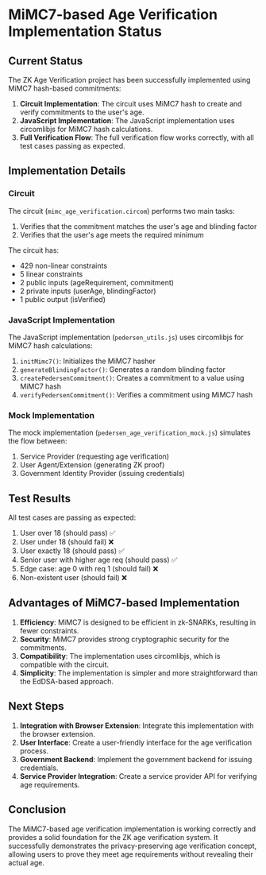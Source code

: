 # MiMC7-based Age Verification Implementation Status

## Current Status

The ZK Age Verification project has been successfully implemented using MiMC7 hash-based commitments:

1. **Circuit Implementation**: The circuit uses MiMC7 hash to create and verify commitments to the user's age.
2. **JavaScript Implementation**: The JavaScript implementation uses circomlibjs for MiMC7 hash calculations.
3. **Full Verification Flow**: The full verification flow works correctly, with all test cases passing as expected.

## Implementation Details

### Circuit

The circuit (`mimc_age_verification.circom`) performs two main tasks:
1. Verifies that the commitment matches the user's age and blinding factor
2. Verifies that the user's age meets the required minimum

The circuit has:
- 429 non-linear constraints
- 5 linear constraints
- 2 public inputs (ageRequirement, commitment)
- 2 private inputs (userAge, blindingFactor)
- 1 public output (isVerified)

### JavaScript Implementation

The JavaScript implementation (`pedersen_utils.js`) uses circomlibjs for MiMC7 hash calculations:
1. `initMimc7()`: Initializes the MiMC7 hasher
2. `generateBlindingFactor()`: Generates a random blinding factor
3. `createPedersenCommitment()`: Creates a commitment to a value using MiMC7 hash
4. `verifyPedersenCommitment()`: Verifies a commitment using MiMC7 hash

### Mock Implementation

The mock implementation (`pedersen_age_verification_mock.js`) simulates the flow between:
1. Service Provider (requesting age verification)
2. User Agent/Extension (generating ZK proof)
3. Government Identity Provider (issuing credentials)

## Test Results

All test cases are passing as expected:

1. User over 18 (should pass) ✅
2. User under 18 (should fail) ❌
3. User exactly 18 (should pass) ✅
4. Senior user with higher age req (should pass) ✅
5. Edge case: age 0 with req 1 (should fail) ❌
6. Non-existent user (should fail) ❌

## Advantages of MiMC7-based Implementation

1. **Efficiency**: MiMC7 is designed to be efficient in zk-SNARKs, resulting in fewer constraints.
2. **Security**: MiMC7 provides strong cryptographic security for the commitments.
3. **Compatibility**: The implementation uses circomlibjs, which is compatible with the circuit.
4. **Simplicity**: The implementation is simpler and more straightforward than the EdDSA-based approach.

## Next Steps

1. **Integration with Browser Extension**: Integrate this implementation with the browser extension.
2. **User Interface**: Create a user-friendly interface for the age verification process.
3. **Government Backend**: Implement the government backend for issuing credentials.
4. **Service Provider Integration**: Create a service provider API for verifying age requirements.

## Conclusion

The MiMC7-based age verification implementation is working correctly and provides a solid foundation for the ZK age verification system. It successfully demonstrates the privacy-preserving age verification concept, allowing users to prove they meet age requirements without revealing their actual age.
